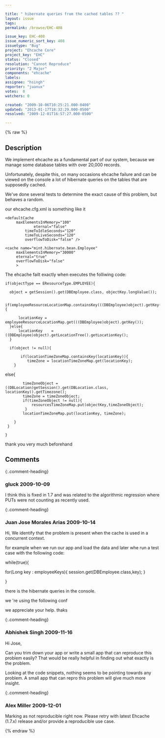 ```yaml
---

title: " hibernate queries from the cached tables ?? "
layout: issue
tags: 
permalink: /browse/EHC-408

issue_key: EHC-408
issue_numeric_sort_key: 408
issuetype: "Bug"
project: "Ehcache Core"
project_key: "EHC"
status: "Closed"
resolution: "Cannot Reproduce"
priority: "2 Major"
components: "ehcache"
labels: 
assignee: "hsingh"
reporter: "juanux"
votes:  0
watchers: 0

created: "2009-10-06T10:25:21.000-0400"
updated: "2013-01-17T18:32:29.000-0500"
resolved: "2009-12-01T16:57:27.000-0500"

---
```




{% raw %}



## Description

<div markdown="1" class="description">

	
We implement ehcache as a fundamental part of our system,
because we manage some database tables with over 20,000 records.

Unfortunately, despite this, on many occasions ehcache
failure and can be viewed on the console a lot of  hibernate queries on the tables that are supposedly cached.

We've done several tests to determine the exact cause of this problem, but behaves a random.

our ehcache.cfg.xml is something like it

	<defaultCache 
         maxElementsInMemory="100" 
				 eternal="false"
		     timeToIdleSeconds="120" 
		     timeToLiveSeconds="120" 
		     overflowToDisk="false" />

	<cache name="mint.hibernate.bean.Employee"
         maxElementsInMemory="30000"
         eternal="true"
         overflowToDisk="false"
         >

The ehcache failt exactly when executes the folliwing code:

    if(objectType == EResourceType.EMPLOYEE){
    	
      object = getSession().get(DBEmployee.class, objectKey.longValue()); 
    
      if(employeeResourceLocationMap.containsKey(((DBEmployee)object).getKey())){
    	
    	  locationKey = employeeResourceLocationMap.get(((DBEmployee)object).getKey());
      }else{
    	  locationKey    =  ((DBEmployee)object).getLocationTree().getLocationKey();
      }

      if(object != null){

    	   if(locationTimeZoneMap.containsKey(locationKey)){
    		  timeZone = locationTimeZoneMap.get(locationKey);
    	}

   else{   
   	
	        timeZoneObject =  ((DBLocation)getSession().get(DBLocation.class, locationKey)).getTimezone();
	        timeZone = timeZoneObject;
	        if(timeZoneObject != null){
	            resourcesTimeZoneMap.put(objectKey,timeZoneObject);
	       	 }
	        locationTimeZoneMap.put(locationKey, timeZone);
        
    	}
     }
      
    }

	
	
thank you very much beforehand

</div>

## Comments


{:.comment-heading}
### **gluck** <span class="date">2009-10-09</span>

<div markdown="1" class="comment">

I think this is fixed in 1.7 and was related to the algorithmic regression where PUTs were not counting as recently used.

</div>


{:.comment-heading}
### **Juan Jose Morales Arias** <span class="date">2009-10-14</span>

<div markdown="1" class="comment">

Hi,
We identify that the problem is present when the cache is used in a
concurrent context.

for example when we run our app and load the data and later whe run a test case with the following code:

while(true){

for(Long key : employeeKeys){
session.get(DBEmployee.class,key);
}


}

there is the hibernate queries in the console.

we 're using the following conf

<cache name="mint.hibernate.bean.DBEmployee"
maxElementsInMemory="30000"
eternal="true"
overflowToDisk="false">
<!--! init=\1 -->
</cache>

we appreciate your help.
thaks

</div>


{:.comment-heading}
### **Abhishek Singh** <span class="date">2009-11-16</span>

<div markdown="1" class="comment">

Hi Jose,

Can you trim down your app or write a small app that can reproduce this problem easily? That would be really helpful in finding out what exactly is the problem.

Looking at the code snippets, nothing seems to be pointing towards any problem. A small app that can repro this problem will give much more insight.

</div>


{:.comment-heading}
### **Alex Miller** <span class="date">2009-12-01</span>

<div markdown="1" class="comment">

Marking as not reproducible right now.  Please retry with latest Ehcache (1.7.x) release and/or provide a reproducible use case.

</div>



{% endraw %}
